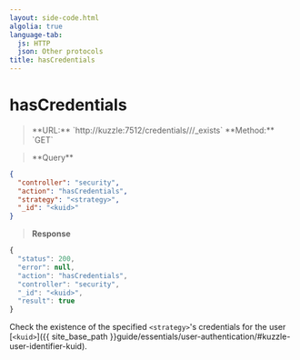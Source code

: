 ```yaml
---
layout: side-code.html
algolia: true
language-tab:
  js: HTTP
  json: Other protocols
title: hasCredentials
---
```



# hasCredentials



<blockquote class="js">
<p>
**URL:** `http://kuzzle:7512/credentials/<strategy>/<kuid>/_exists`  
**Method:** `GET`  
</p>
</blockquote>

<blockquote class="json">
<p>
**Query**
</p>
</blockquote>

```json
{
  "controller": "security",
  "action": "hasCredentials",
  "strategy": "<strategy>",
  "_id": "<kuid>"
}
```

>**Response**

```javascript
{
  "status": 200,
  "error": null,
  "action": "hasCredentials",
  "controller": "security",
  "_id": "<kuid>",
  "result": true
}
```

Check the existence of the specified `<strategy>`'s credentials for the user [`<kuid>`]({{ site_base_path }}guide/essentials/user-authentication/#kuzzle-user-identifier-kuid).
